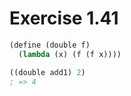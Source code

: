# Exercise 1.41

```scheme
(define (double f)
  (lambda (x) (f (f x))))

((double add1) 2)
; => 4
```
